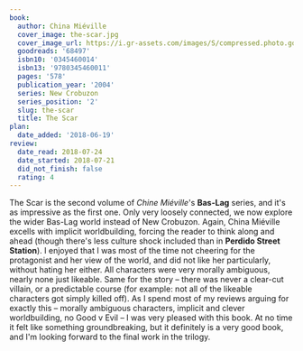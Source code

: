 ```yaml
---
book:
  author: China Miéville
  cover_image: the-scar.jpg
  cover_image_url: https://i.gr-assets.com/images/S/compressed.photo.goodreads.com/books/1320435192l/68497._SY160_.jpg
  goodreads: '68497'
  isbn10: '0345460014'
  isbn13: '9780345460011'
  pages: '578'
  publication_year: '2004'
  series: New Crobuzon
  series_position: '2'
  slug: the-scar
  title: The Scar
plan:
  date_added: '2018-06-19'
review:
  date_read: 2018-07-24
  date_started: 2018-07-21
  did_not_finish: false
  rating: 4
---
```


The Scar is the second volume of *Chine Miéville*'s **Bas-Lag** series, and it's as impressive as the first one. Only very loosely connected, we now explore the wider Bas-Lag world instead of New Crobuzon. Again, China Miéville excells with implicit worldbuilding, forcing the reader to think along and ahead (though there's less culture shock included than in **Perdido Street Station**).
I enjoyed that I was most of the time not cheering for the protagonist and her view of the world, and did not like her particularly, without hating her either. All characters were very morally ambiguous, nearly none just likeable. Same for the story – there was never a clear-cut villain, or a predictable course (for example: not all of the likeable characters got simply killed off). As I spend most of my reviews arguing for exactly this – morally ambiguous characters, implicit and clever worldbuilding, no Good v Evil – I was very pleased with this book. At no time it felt like something groundbreaking, but it definitely is a very good book, and I'm looking forward to the final work in the trilogy.

